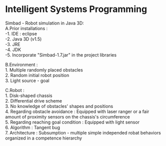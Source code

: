 # Intelligent Systems Programming
 
Simbad - Robot simulation in Java 3D:\
A.Prior installations : \
    -1. IDE : eclipse \
    -2. Java 3D (v1.5)\
    -3. JRE\
    -4. JDK\
    -5. Incorporate "Simbad-1.7.jar" in the project libraries

B.Environment :\
    1. Multiple randomly placed obstacles\
    2. Random initial robot position\
    3. Light source - goal

C.Robot :\
    1. Disk-shaped chassis \
    2. Differential drive scheme\
    3. No knowledge of obstacles' shapes and positions\
    4. Regarding obstacle avoidance : Equipped with laser ranger or a fair amount of proximity sensors on the chassis's circumference\
    5. Regarding reaching goal condition : Equipped with light sensor\
    6. Algorithm : Tangent bug\
    7. Architecture : Subsumption - multiple simple independed robat behaviors organized in a competence hierarchy
